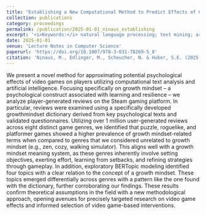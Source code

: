 ```yaml
---
title: "Establishing a New Computational Method to Predict Effects of Gaming: A Feasibility Study on Growth Mindset"
collection: publications
category: proceedings
permalink: /publication/2025-01-01_ninaus_establishing
excerpt: '<i>Keywords:</i> natural language processing; text mining; artificial intelligence; video games; growth mindset'
date: 2025-01-01
venue: 'Lecture Notes in Computer Science'
paperurl: 'https://doi.org/10.1007/978-3-031-78269-5_8'
citation: 'Ninaus, M., Edlinger, M., Scheucher, N. & Huber, S.E. (2025). Establishing a New Computational Method to Predict Effects of Gaming: A Feasibility Study on Growth Mindset. In: Schönbohm, A., et al. (eds.), <i>Games and Learning Alliance: 13th International Conference, GALA 2024, Berlin, Germany, November 20-22, 2024, Proceedings </i> (pp. 81-91). Lecture Notes in Computer Science, vol 15348. Springer, Cham.'
---
```


We present a novel method for approximating potential psychological effects of video games on players utilizing computational text analysis and artificial intelligence. Focusing specifically on growth mindset – a psychological construct associated with learning and resilience – we analyze player-generated reviews on the Steam gaming platform. In particular, reviews were examined using a specifically developed growthmindset dictionary derived from key psychological texts and validated questionnaires. Utilizing over 1 million user-generated reviews across eight distinct game genres, we identified that puzzle, roguelike, and platformer games showed a higher prevalence of growth mindset-related terms when compared to genres that we considered unrelated to growth mindset (e.g., zen, cozy, walking simulator). This aligns well with a growth mindset meaning system, as these genres inherently involve setting objectives, exerting effort, learning from setbacks, and refining strategies through gameplay. In addition, exploratory BERTopic modeling identified four topics with a clear relation to the concept of a growth mindset. These topics emerged differentially across genres with a pattern like the one found with the dictionary, further corroborating our findings. These results confirm theoretical assumptions in the field with a new methodological approach, opening avenues for precisely targeted research on video game effects and informed selection of video game-based interventions.